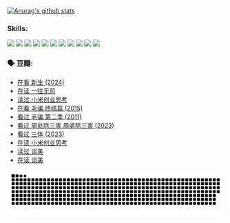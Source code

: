 
[![Anurag's github stats](https://github-readme-stats.vercel.app/api?username=w940853815)](https://github.com/anuraghazra/github-readme-stats)

### Skills:

<code><img height="32" src="https://cdn.jsdelivr.net/npm/simple-icons@v5/icons/python.svg"></code>
<code><img height="32" src="https://cdn.jsdelivr.net/npm/simple-icons@v5/icons/javascript.svg"></code>
<code><img height="32" src="https://cdn.jsdelivr.net/npm/simple-icons@v5/icons/django.svg"></code>
<code><img height="32" src="https://cdn.jsdelivr.net/npm/simple-icons@v5/icons/flask.svg"></code>
<code><img height="32" src="https://cdn.jsdelivr.net/npm/simple-icons@v5/icons/vuetify.svg"></code>
<code><img height="32" src="https://cdn.jsdelivr.net/npm/simple-icons@v5/icons/git.svg"></code>
<code><img height="32" src="https://cdn.jsdelivr.net/npm/simple-icons@v5/icons/docker.svg"></code>
<code><img height="32" src="https://cdn.jsdelivr.net/npm/simple-icons@v5/icons/postgresql.svg"></code>
<code><img height="32" src="https://cdn.jsdelivr.net/npm/simple-icons@v5/icons/elasticsearch.svg"></code>
<code><img height="32" src="https://cdn.jsdelivr.net/npm/simple-icons@v5/icons/macos.svg"></code>
<code><img height="32" src="https://cdn.jsdelivr.net/npm/simple-icons@v5/icons/linux.svg"></code>

### 🗣 豆瓣:

<!-- DOUBAN-ACTIVITIES:START -->
- [在看 新生‎ (2024)](https://www.douban.com/people/136069238/status/4607441062/?_i=15840118)
- [在读 一往无前](https://www.douban.com/people/136069238/status/4590507310/?_i=15840118)
- [读过 小米创业思考](https://www.douban.com/people/136069238/status/4590506983/?_i=15840118)
- [在看 毛骗 终结篇‎ (2015)](https://www.douban.com/people/136069238/status/4581971924/?_i=15840118)
- [看过 毛骗 第二季‎ (2011)](https://www.douban.com/people/136069238/status/4581971810/?_i=15840118)
- [看过 周处除三害 周處除三害‎ (2023)](https://www.douban.com/people/136069238/status/4575646701/?_i=15840118)
- [看过 三体‎ (2023)](https://www.douban.com/people/136069238/status/4574263039/?_i=15840118)
- [在读 小米创业思考](https://www.douban.com/people/136069238/status/4572047905/?_i=15840118)
- [读过 谈美](https://www.douban.com/people/136069238/status/4572047629/?_i=15840118)
- [在读 谈美](https://www.douban.com/people/136069238/status/4560861771/?_i=15840118)
<!-- DOUBAN-ACTIVITIES:END -->


![Snake animation](https://raw.githubusercontent.com/w940853815/w940853815/output/github-contribution-grid-snake.svg)

<!--
**w940853815/w940853815** is a ✨ _special_ ✨ repository because its `README.md` (this file) appears on your GitHub profile.

Here are some ideas to get you started:

- 🔭 I’m currently working on ...
- 🌱 I’m currently learning ...
- 👯 I’m looking to collaborate on ...
- 🤔 I’m looking for help with ...
- 💬 Ask me about ...
- 📫 How to reach me: ...
- 😄 Pronouns: ...
- ⚡ Fun fact: ...
-->
